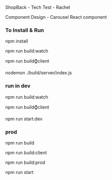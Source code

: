 ShopBack - Tech Test - Rachel

Component Design - Carousel React component

### To Install & Run

npm install

npm run build:watch

npm run build:watch:client

nodemon ./build/server/index.js


### run in dev

npm run build:watch 

npm run build:watch:client 

npm run start:dev 

### prod

npm run build 

npm run build:client 

npm run build:prod 

npm run start 
